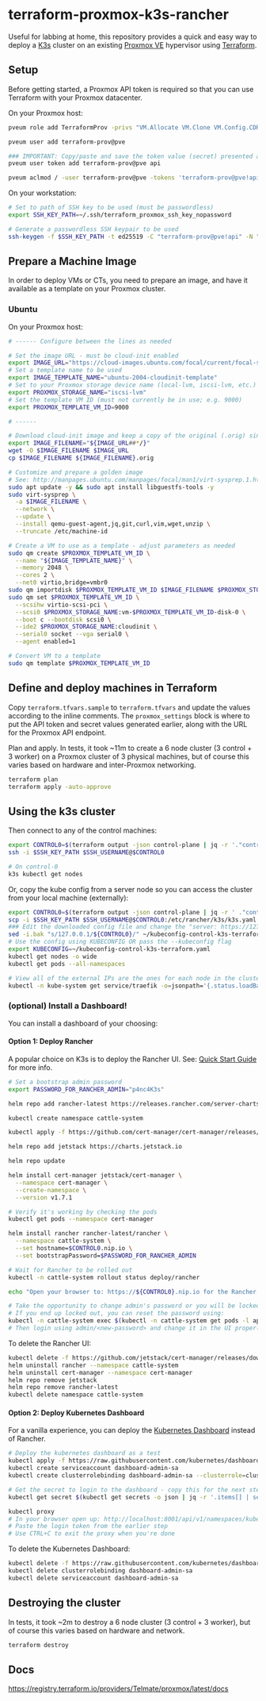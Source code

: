 # terraform-proxmox-k3s-rancher

Useful for labbing at home, this repository provides a quick and easy way to deploy a [K3s](https://k3s.io/) cluster on an existing [Proxmox VE](https://www.proxmox.com/en/proxmox-ve) hypervisor using [Terraform](https://www.terraform.io/).

## Setup

Before getting started, a Proxmox API token is required so that you can use Terraform with your Proxmox datacenter.

On your Proxmox host:

```sh
pveum role add TerraformProv -privs "VM.Allocate VM.Clone VM.Config.CDROM VM.Config.CPU VM.Config.Cloudinit VM.Config.Disk VM.Config.HWType VM.Config.Memory VM.Config.Network VM.Config.Options VM.Monitor VM.Audit VM.PowerMgmt Datastore.AllocateSpace Datastore.Audit"

pveum user add terraform-prov@pve

### IMPORTANT: Copy/paste and save the token value (secret) presented after running the command below. You are only shown it once and need to set it later as in terraform.tfvars
pveum user token add terraform-prov@pve api

pveum aclmod / -user terraform-prov@pve -tokens 'terraform-prov@pve!api' -role TerraformProv
```

On your workstation:

```sh
# Set to path of SSH key to be used (must be passwordless)
export SSH_KEY_PATH=~/.ssh/terraform_proxmox_ssh_key_nopassword

# Generate a passwordless SSH keypair to be used
ssh-keygen -f $SSH_KEY_PATH -t ed25519 -C "terraform-prov@pve!api" -N "" -q
```

## Prepare a Machine Image

In order to deploy VMs or CTs, you need to prepare an image, and have it available as a template on your Proxmox cluster.

### Ubuntu

On your Proxmox host:

```sh
# ------ Configure between the lines as needed

# Set the image URL - must be cloud-init enabled
export IMAGE_URL="https://cloud-images.ubuntu.com/focal/current/focal-server-cloudimg-amd64.img"
# Set a template name to be used
export IMAGE_TEMPLATE_NAME="ubuntu-2004-cloudinit-template"
# Set to your Proxmox storage device name (local-lvm, iscsi-lvm, etc.)
export PROXMOX_STORAGE_NAME="iscsi-lvm"
# Set the template VM ID (must not currently be in use; e.g. 9000)
export PROXMOX_TEMPLATE_VM_ID=9000

# ------

# Download cloud-init image and keep a copy of the original (.orig) since we'll be customizing it
export IMAGE_FILENAME="${IMAGE_URL##*/}"
wget -O $IMAGE_FILENAME $IMAGE_URL
cp $IMAGE_FILENAME ${IMAGE_FILENAME}.orig

# Customize and prepare a golden image
# See: http://manpages.ubuntu.com/manpages/focal/man1/virt-sysprep.1.html
sudo apt update -y && sudo apt install libguestfs-tools -y
sudo virt-sysprep \
  -a $IMAGE_FILENAME \
  --network \
  --update \
  --install qemu-guest-agent,jq,git,curl,vim,wget,unzip \
  --truncate /etc/machine-id

# Create a VM to use as a template - adjust parameters as needed
sudo qm create $PROXMOX_TEMPLATE_VM_ID \
  --name "${IMAGE_TEMPLATE_NAME}" \
  --memory 2048 \
  --cores 2 \
  --net0 virtio,bridge=vmbr0
sudo qm importdisk $PROXMOX_TEMPLATE_VM_ID $IMAGE_FILENAME $PROXMOX_STORAGE_NAME
sudo qm set $PROXMOX_TEMPLATE_VM_ID \
  --scsihw virtio-scsi-pci \
  --scsi0 $PROXMOX_STORAGE_NAME:vm-$PROXMOX_TEMPLATE_VM_ID-disk-0 \
  --boot c --bootdisk scsi0 \
  --ide2 $PROXMOX_STORAGE_NAME:cloudinit \
  --serial0 socket --vga serial0 \
  --agent enabled=1

# Convert VM to a template
sudo qm template $PROXMOX_TEMPLATE_VM_ID
```

## Define and deploy machines in Terraform

Copy `terraform.tfvars.sample` to `terraform.tfvars` and update the values according to the inline comments. The `proxmox_settings` block is where to put the API token and secret values generated earlier, along with the URL for the Proxmox API endpoint.

Plan and apply. In tests, it took ~11m to create a 6 node cluster (3 control + 3 worker) on a Proxmox cluster of 3 physical machines, but of course this varies based on hardware and inter-Proxmox networking.

```sh
terraform plan
terraform apply -auto-approve
```

## Using the k3s cluster

Then connect to any of the control machines:

```sh
export CONTROL0=$(terraform output -json control-plane | jq -r '."control-0"')
ssh -i $SSH_KEY_PATH $SSH_USERNAME@$CONTROL0

# On control-0
k3s kubectl get nodes
```

Or, copy the kube config from a server node so you can access the cluster from your local machine (externally):

```sh
export CONTROL0=$(terraform output -json control-plane | jq -r ' ."control-0"')
scp -i $SSH_KEY_PATH $SSH_USERNAME@$CONTROL0:/etc/rancher/k3s/k3s.yaml ~/kubeconfig-control-k3s-terraform.yaml
### Edit the downloaded config file and change the "server: https://127.0.0.1:6443" line to match the IP of one of the control machines
sed -i.bak "s/127.0.0.1/${CONTROL0}/" ~/kubeconfig-control-k3s-terraform.yaml
# Use the config using KUBECONFIG OR pass the --kubeconfig flag
export KUBECONFIG=~/kubeconfig-control-k3s-terraform.yaml
kubectl get nodes -o wide
kubectl get pods --all-namespaces

# View all of the external IPs are the ones for each node in the cluster
kubectl -n kube-system get service/traefik -o=jsonpath='{.status.loadBalancer.ingress}' | jq -r 'map(.ip)'
```

### (optional) Install a Dashboard!

You can install a dashboard of your choosing:

#### Option 1: Deploy Rancher

A popular choice on K3s is to deploy the Rancher UI. See: [Quick Start Guide](https://rancher.com/docs/rancher/v2.6/en/quick-start-guide/deployment/quickstart-manual-setup/) for more info.

```sh
# Set a bootstrap admin password
export PASSWORD_FOR_RANCHER_ADMIN="p4nc4K3s"

helm repo add rancher-latest https://releases.rancher.com/server-charts/latest

kubectl create namespace cattle-system

kubectl apply -f https://github.com/cert-manager/cert-manager/releases/download/v1.7.1/cert-manager.crds.yaml

helm repo add jetstack https://charts.jetstack.io

helm repo update

helm install cert-manager jetstack/cert-manager \
  --namespace cert-manager \
  --create-namespace \
  --version v1.7.1

# Verify it's working by checking the pods
kubectl get pods --namespace cert-manager

helm install rancher rancher-latest/rancher \
  --namespace cattle-system \
  --set hostname=$CONTROL0.nip.io \
  --set bootstrapPassword=$PASSWORD_FOR_RANCHER_ADMIN

# Wait for Rancher to be rolled out
kubectl -n cattle-system rollout status deploy/rancher

echo "Open your browser to: https://${CONTROL0}.nip.io for the Rancher UI."

# Take the opportunity to change admin's password or you will be locked out...
# If you end up locked out, you can reset the password using:
kubectl -n cattle-system exec $(kubectl -n cattle-system get pods -l app=rancher | grep '1/1' | head -1 | awk '{ print $1 }') -- reset-password
# Then login using admin/<new-password> and change it in the UI properly.
```

To delete the Rancher UI:

```sh
kubectl delete -f https://github.com/jetstack/cert-manager/releases/download/v1.7.1/cert-manager.crds.yaml
helm uninstall rancher --namespace cattle-system
helm uninstall cert-manager --namespace cert-manager
helm repo remove jetstack
helm repo remove rancher-latest
kubectl delete namespace cattle-system
```

#### Option 2: Deploy Kubernetes Dashboard

For a vanilla experience, you can deploy the [Kubernetes Dashboard](https://github.com/kubernetes/dashboard) instead of Rancher.

```sh
# Deploy the kubernetes dashboard as a test
kubectl apply -f https://raw.githubusercontent.com/kubernetes/dashboard/v2.5.0/aio/deploy/recommended.yaml
kubectl create serviceaccount dashboard-admin-sa
kubectl create clusterrolebinding dashboard-admin-sa --clusterrole=cluster-admin --serviceaccount=default:dashboard-admin-sa

# Get the secret to login to the dashboard - copy this for the next steps
kubectl get secret $(kubectl get secrets -o json | jq -r '.items[] | select(.metadata.name | test("dashboard-admin-sa-token-")) | .metadata.name') -o jsonpath='{.data.token}' | base64 -d

kubectl proxy
# In your browser open up: http://localhost:8001/api/v1/namespaces/kubernetes-dashboard/services/https:kubernetes-dashboard:/proxy/
# Paste the login token from the earlier step
# Use CTRL+C to exit the proxy when you're done
```

To delete the Kubernetes Dashboard:

```sh
kubectl delete -f https://raw.githubusercontent.com/kubernetes/dashboard/v2.5.0/aio/deploy/recommended.yaml
kubectl delete clusterrolebinding dashboard-admin-sa
kubectl delete serviceaccount dashboard-admin-sa
```

## Destroying the cluster

In tests, it took ~2m to destroy a 6 node cluster (3 control + 3 worker), but of course this varies based on hardware and network.

```sh
terraform destroy
```

## Docs

https://registry.terraform.io/providers/Telmate/proxmox/latest/docs
